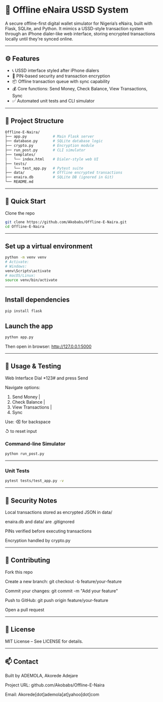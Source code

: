 # 💸 Offline eNaira USSD System  
A secure offline-first digital wallet simulator for Nigeria’s eNaira, built with Flask, SQLite, and Python. It mimics a USSD-style transaction system through an iPhone dialer-like web interface, storing encrypted transactions locally until they're synced online.  

---

## ⚙️ Features  
- 📞 USSD interface styled after iPhone dialers  
- 🔐 PIN-based security and transaction encryption  
- 📦 Offline transaction queue with sync capability  
- 💰 Core functions: Send Money, Check Balance, View Transactions, Sync  
- ✅ Automated unit tests and CLI simulator  

---

## 🧱 Project Structure  
```bash  
Offline-E-Naira/  
├── app.py            # Main Flask server  
├── database.py       # SQLite database logic  
├── crypto.py         # Encryption module  
├── run_post.py       # CLI simulator  
├── templates/  
│   └── index.html    # Dialer-style web UI  
├── tests/  
│   └── test_app.py   # Pytest suite  
├── data/             # Offline encrypted transactions  
├── enaira.db         # SQLite DB (ignored in Git)  
└── README.md  
```

---

## 🚀 Quick Start
Clone the repo
```bash 
git clone https://github.com/Akobabs/Offline-E-Naira.git
cd Offline-E-Naira
```
---

## Set up a virtual environment
```bash
python -m venv venv
# Activate:
# Windows:
venv\Scripts\activate
# macOS/Linux:
source venv/bin/activate
```
---

## Install dependencies
```bash
pip install flask
```

## Launch the app
```bash
python app.py
```

Then open in browser: http://127.0.0.1:5000

---

## 🧪 Usage & Testing
Web Interface
Dial *123# and press Send

Navigate options:
1. Send Money | 
2. Check Balance | 
3. View Transactions | 
4. Sync

Use:
⌫ for backspace

↺ to reset input

### Command-line Simulator
```bash
python run_post.py
```
---
### Unit Tests
```bash
pytest tests/test_app.py -v
```
---

## 🔐 Security Notes
Local transactions stored as encrypted JSON in data/

enaira.db and data/ are .gitignored

PINs verified before executing transactions

Encryption handled by crypto.py

---

## 🤝 Contributing
Fork this repo

Create a new branch: git checkout -b feature/your-feature

Commit your changes: git commit -m "Add your feature"

Push to GitHub: git push origin feature/your-feature

Open a pull request

---

## 🧾 License
MIT License – See LICENSE for details.

---

## 📫 Contact
Built by ADEMOLA, Akorede Adejare

Project URL: github.com/Akobabs/Offline-E-Naira

Email: Akorede[dot]ademola[at]yahoo[dot]com
